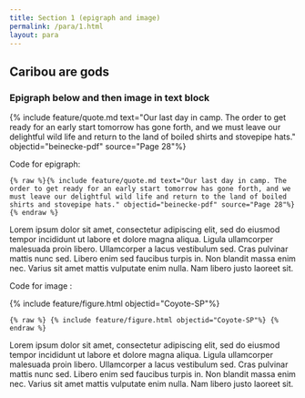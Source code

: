 ```yaml
---
title: Section 1 (epigraph and image)
permalink: /para/1.html
layout: para
---
```


## Caribou are gods

### Epigraph below and then image in text block

{% include feature/quote.md text="Our last day in camp. The order to get ready for an early start tomorrow has gone forth, and we must leave our delightful wild life and return to the land of boiled shirts and stovepipe hats." objectid="beinecke-pdf" source="Page 28"%}


Code for epigraph: 

```{% raw %}{% include feature/quote.md text="Our last day in camp. The order to get ready for an early start tomorrow has gone forth, and we must leave our delightful wild life and return to the land of boiled shirts and stovepipe hats." objectid="beinecke-pdf" source="Page 28"%}{% endraw %} ```

Lorem ipsum dolor sit amet, consectetur adipiscing elit, sed do eiusmod tempor incididunt ut labore et dolore magna aliqua. Ligula ullamcorper malesuada proin libero. Ullamcorper a lacus vestibulum sed. Cras pulvinar mattis nunc sed. Libero enim sed faucibus turpis in. Non blandit massa enim nec. Varius sit amet mattis vulputate enim nulla. Nam libero justo laoreet sit.  

Code for image : 

{% include feature/figure.html objectid="Coyote-SP"%}

```{% raw %} {% include feature/figure.html objectid="Coyote-SP"%} {% endraw %}```

Lorem ipsum dolor sit amet, consectetur adipiscing elit, sed do eiusmod tempor incididunt ut labore et dolore magna aliqua. Ligula ullamcorper malesuada proin libero. Ullamcorper a lacus vestibulum sed. Cras pulvinar mattis nunc sed. Libero enim sed faucibus turpis in. Non blandit massa enim nec. Varius sit amet mattis vulputate enim nulla. Nam libero justo laoreet sit.  

